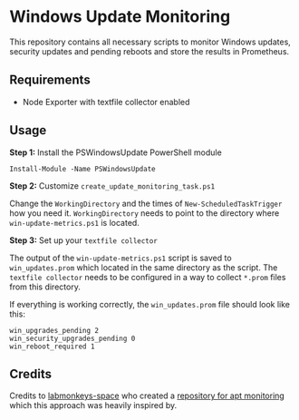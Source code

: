 # Windows Update Monitoring
This repository contains all necessary scripts to monitor Windows updates, security updates and pending reboots and store the results in Prometheus.

## Requirements
- Node Exporter with textfile collector enabled

## Usage

**Step 1:** Install the PSWindowsUpdate PowerShell module
```
Install-Module -Name PSWindowsUpdate
```

**Step 2:** Customize `create_update_monitoring_task.ps1`

Change the `WorkingDirectory` and the times of `New-ScheduledTaskTrigger` how you need it. `WorkingDirectory` needs to point to the directory where `win-update-metrics.ps1` is located.

**Step 3:** Set up your `textfile collector`

The output of the `win-update-metrics.ps1` script is saved to `win_updates.prom` which located in the same directory as the script. The `textfile collector` needs to be configured in a way to collect `*.prom` files from this directory.

If everything is working correctly, the `win_updates.prom` file should look like this:
```
win_upgrades_pending 2
win_security_upgrades_pending 0
win_reboot_required 1
```

## Credits
Credits to [labmonkeys-space](https://github.com/labmonkeys-space) who created a [repository for apt monitoring](https://github.com/labmonkeys-space/apt-prometheus) which this approach was heavily inspired by.